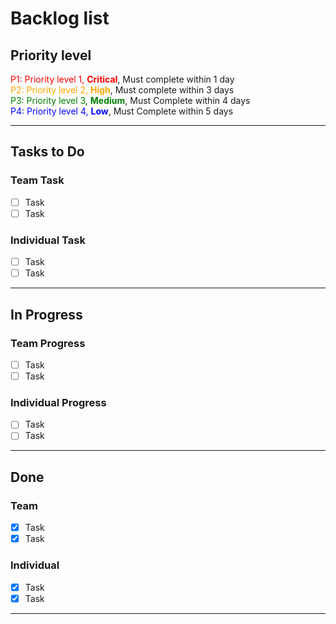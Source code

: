 # Backlog list

## Priority level
<span style="color: red;"> P1: Priority level 1, **Critical**</span>, Must complete within 1 day  
<span style="color: Orange;"> P2: Priority level 2, **High**</span>, Must complete within 3 days    
<span style="color: Green;">P3: Priority level 3, **Medium**</span>, Must Complete within 4 days    
<span style="color: Blue;">P4: Priority level 4, **Low**</span>, Must Complete within 5 days  

- - - -
## Tasks to Do
### Team Task  
- [ ] Task
- [ ] Task
### Individual Task
- [ ] Task
- [ ] Task
- - - -
## In Progress
### Team Progress
- [ ] Task
- [ ] Task
### Individual Progress
- [ ] Task
- [ ] Task
- - - -
## Done
### Team 
- [x] Task
- [x] Task
### Individual 
- [x] Task
- [x] Task
- - - -
